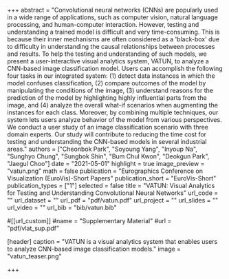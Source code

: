 +++
abstract = "Convolutional neural networks (CNNs) are popularly used in a wide range of applications, such as computer vision, natural language processing, and human-computer interaction. However, testing and understanding a trained model is difficult and very time-consuming. This is because their inner mechanisms are often considered as a 'black-box' due to difficulty in understanding the causal relationships between processes and results. To help the testing and understanding of such models, we present a user-interactive visual analytics system, VATUN, to analyze a CNN-based image classification model. Users can accomplish the following four tasks in our integrated system: (1) detect data instances in which the model confuses classification, (2) compare outcomes of the model by manipulating the conditions of the image, (3) understand reasons for the prediction of the model by highlighting highly influential parts from the image, and (4) analyze the overall what-if scenarios when augmenting the instances for each class. Moreover, by combining multiple techniques, our system lets users analyze behavior of the model from various perspectives. We conduct a user study of an image classification scenario with three domain experts. Our study will contribute to reducing the time cost for testing and understanding the CNN-based models in several industrial areas."
authors = ["Cheonbok Park", "Soyoung Yang", "Inyoup Na", "Sunghyo Chung", "Sungbok Shin", "Bum Chul Kwon", "Deokgun Park", "Jaegul Choo"]
date = "2021-05-01"
highlight = true
image_preview = "vatun.png"
math = false
publication = "Eurographics Conference on Visualization (EuroVis)-Short Papers"
publication_short = "EuroVis-Short"
publication_types = ["1"]
selected = false
title = "VATUN: Visual Analytics for Testing and Understanding Convolutional Neural Networks"
url_code = ""
url_dataset = ""
url_pdf = "pdf/vatun.pdf"
url_project = ""
url_slides = ""
url_video = ""
url_bib = "bib/vatun.bib"

#[[url_custom]]
#name = "Supplementary Material"
#url = "pdf/vlat_sup.pdf"

[header]
  caption = "VATUN is a visual analytics system that enables users to analyze CNN-based image classification models."
  image = "vatun_teaser.png"

+++

